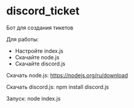 # discord_ticket
Бот для создания тикетов

Для работы:
- Настройте index.js
- Скачайте node.js
- Скачайте discord.js

Скачать node.js: https://nodejs.org/ru/download

Скачать discord.js: npm install discord.js

Запуск: node index.js
